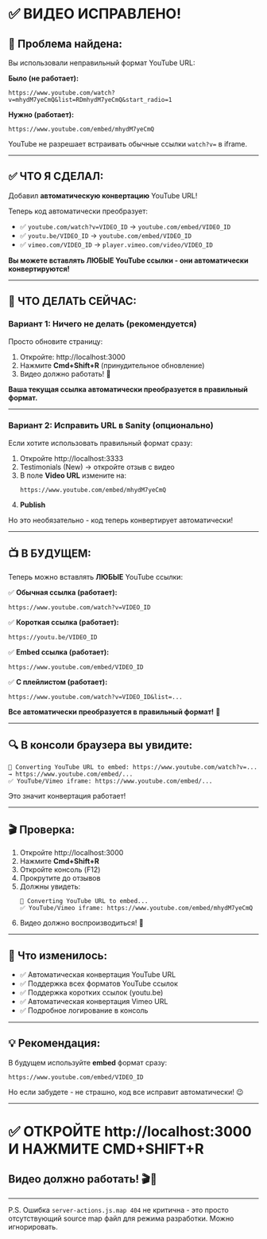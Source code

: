 # ✅ ВИДЕО ИСПРАВЛЕНО! 

## 🎯 Проблема найдена:

Вы использовали неправильный формат YouTube URL:

**Было (не работает):**
```
https://www.youtube.com/watch?v=mhydM7yeCmQ&list=RDmhydM7yeCmQ&start_radio=1
```

**Нужно (работает):**
```
https://www.youtube.com/embed/mhydM7yeCmQ
```

YouTube не разрешает встраивать обычные ссылки `watch?v=` в iframe.

---

## ✅ ЧТО Я СДЕЛАЛ:

Добавил **автоматическую конвертацию** YouTube URL!

Теперь код автоматически преобразует:
- ✅ `youtube.com/watch?v=VIDEO_ID` → `youtube.com/embed/VIDEO_ID`
- ✅ `youtu.be/VIDEO_ID` → `youtube.com/embed/VIDEO_ID`
- ✅ `vimeo.com/VIDEO_ID` → `player.vimeo.com/video/VIDEO_ID`

**Вы можете вставлять ЛЮБЫЕ YouTube ссылки - они автоматически конвертируются!**

---

## 🚀 ЧТО ДЕЛАТЬ СЕЙЧАС:

### Вариант 1: Ничего не делать (рекомендуется)

Просто обновите страницу:

1. Откройте: http://localhost:3000
2. Нажмите **Cmd+Shift+R** (принудительное обновление)
3. Видео должно работать! 🎉

**Ваша текущая ссылка автоматически преобразуется в правильный формат.**

---

### Вариант 2: Исправить URL в Sanity (опционально)

Если хотите использовать правильный формат сразу:

1. Откройте http://localhost:3333
2. Testimonials (New) → откройте отзыв с видео
3. В поле **Video URL** измените на:
   ```
   https://www.youtube.com/embed/mhydM7yeCmQ
   ```
4. **Publish**

Но это необязательно - код теперь конвертирует автоматически!

---

## 📺 В БУДУЩЕМ:

Теперь можно вставлять **ЛЮБЫЕ** YouTube ссылки:

✅ **Обычная ссылка (работает):**
```
https://www.youtube.com/watch?v=VIDEO_ID
```

✅ **Короткая ссылка (работает):**
```
https://youtu.be/VIDEO_ID
```

✅ **Embed ссылка (работает):**
```
https://www.youtube.com/embed/VIDEO_ID
```

✅ **С плейлистом (работает):**
```
https://www.youtube.com/watch?v=VIDEO_ID&list=...
```

**Все автоматически преобразуется в правильный формат!** 🎯

---

## 🔍 В консоли браузера вы увидите:

```
🔄 Converting YouTube URL to embed: https://www.youtube.com/watch?v=... → https://www.youtube.com/embed/...
✅ YouTube/Vimeo iframe: https://www.youtube.com/embed/...
```

Это значит конвертация работает!

---

## 🎬 Проверка:

1. Откройте http://localhost:3000
2. Нажмите **Cmd+Shift+R**
3. Откройте консоль (F12)
4. Прокрутите до отзывов
5. Должны увидеть:
   ```
   🔄 Converting YouTube URL to embed...
   ✅ YouTube/Vimeo iframe: https://www.youtube.com/embed/mhydM7yeCmQ
   ```
6. Видео должно воспроизводиться! 🎉

---

## 📝 Что изменилось:

- ✅ Автоматическая конвертация YouTube URL
- ✅ Поддержка всех форматов YouTube ссылок
- ✅ Поддержка коротких ссылок (youtu.be)
- ✅ Автоматическая конвертация Vimeo URL
- ✅ Подробное логирование в консоль

---

## 💡 Рекомендация:

В будущем используйте **embed** формат сразу:
```
https://www.youtube.com/embed/VIDEO_ID
```

Но если забудете - не страшно, код все исправит автоматически! 😉

---

# ✅ ОТКРОЙТЕ http://localhost:3000 И НАЖМИТЕ CMD+SHIFT+R

## Видео должно работать! 🎬🎉

---

P.S. Ошибка `server-actions.js.map 404` не критична - это просто отсутствующий source map файл для режима разработки. Можно игнорировать.

